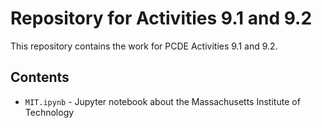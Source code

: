 # Repository for Activities 9.1 and 9.2

This repository contains the work for PCDE Activities 9.1 and 9.2.

## Contents

- `MIT.ipynb` - Jupyter notebook about the Massachusetts Institute of Technology
